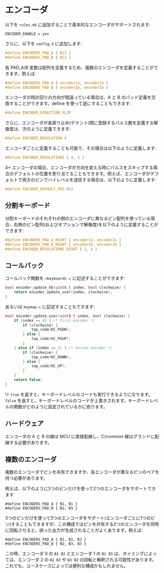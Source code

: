 # エンコーダ

<!---
  original document: 0.14.29:docs/feature_encoders.md
  git diff 0.14.29 HEAD -- docs/feature_encoders.md | cat
-->

以下を `rules.mk` に追加することで基本的なエンコーダがサポートされます:

```make
ENCODER_ENABLE = yes
```

さらに、以下を `config.h` に追加します:

```c
#define ENCODERS_PAD_A { B12 }
#define ENCODERS_PAD_B { B13 }
```

各 PAD_A/B 変数は配列を定義するため、複数のエンコーダを定義することができます。例えば:

```c
#define ENCODERS_PAD_A { encoder1a, encoder2a }
#define ENCODERS_PAD_B { encoder1b, encoder2b }
```

エンコーダの時計回りの方向が間違っている場合は、A と B のパッド定義を交換することができます。define を使って逆にすることもできます:

```c
#define ENCODER_DIRECTION_FLIP
```

さらに、エンコーダが各戻り止め(デテント)間に登録するパルス数を定義する解像度は、次のように定義できます:

```c
#define ENCODER_RESOLUTION 4
```

エンコーダごとに定義することも可能で、その場合は以下のように定義します:

```c
#define ENCODER_RESOLUTIONS { 4, 2 }
```

4× エンコーダの場合、エンコーダが方向を変える時にパルスをスキップする場合のデフォルトの位置を割り当てることもできます。例えば、エンコーダがデフォルトで両方のピンでハイレベルを送信する場合は、以下のように定義します:

```c
#define ENCODER_DEFAULT_POS 0x3
```

## 分割キーボード

分割キーボードのそれぞれの側のエンコーダに異なるピン配列を使っている場合、右側のピン配列(およびオプションで解像度)を以下のように定義することができます:

```c
#define ENCODERS_PAD_A_RIGHT { encoder1a, encoder2a }
#define ENCODERS_PAD_B_RIGHT { encoder1b, encoder2b }
#define ENCODER_RESOLUTIONS_RIGHT { 2, 4 }
```

## コールバック

コールバック関数を `<keyboard>.c` に記述することができます:

```c
bool encoder_update_kb(uint8_t index, bool clockwise) {
    return encoder_update_user(index, clockwise);
}
```

あるいは `keymap.c` に記述することもできます:

```c
bool encoder_update_user(uint8_t index, bool clockwise) {
    if (index == 0) { /* First encoder */
        if (clockwise) {
            tap_code(KC_PGDN);
        } else {
            tap_code(KC_PGUP);
        }
    } else if (index == 1) { /* Second encoder */
        if (clockwise) {
            tap_code(KC_DOWN);
        } else {
            tap_code(KC_UP);
        }
    }
    return false;
}
```

!> `true` を返すと、キーボードレベルのコードも実行できるようになります。`false` を返すと、キーボードレベルのコードが上書きされます。キーボードレベルの関数がどのように設定されているかに依ります。

## ハードウェア

エンコーダの A と B の線は MCU に直接配線し、C/common 線はグランドに配線する必要があります。

## 複数のエンコーダ

複数のエンコーダでピンを共有できますが、各エンコーダが異なるピンのペアを持つ必要があります。

例えば、以下のように3つのピンだけを使って2つのエンコーダをサポートできます
```
#define ENCODERS_PAD_A { B1, B1 }
#define ENCODERS_PAD_B { B2, B3 }
```

3つのピンだけを使って3つのエンコーダをサポート(エンコーダごとに1つのピン)することもできますが、この構成ではピンを共有する2つのエンコーダを同時に回転させると、誤った出力が生成されることがよくあります。例えば:
```
#define ENCODERS_PAD_A { B1, B1, B2 }
#define ENCODERS_PAD_B { B2, B3, B3 }
```
この時、エンコーダ 0 の `B1 B2` とエンコーダ 1 の `B1 B3` は、タイミングによっては、エンコーダ 2 の `B2 B3` や `B3 B2` の回転と解釈される可能性があります。これでも、ユースケースによっては便利な構成かもしれません。
